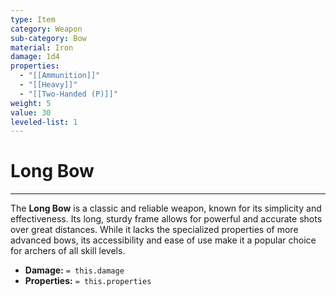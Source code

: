 ```yaml
---
type: Item
category: Weapon
sub-category: Bow
material: Iron
damage: 1d4
properties:
  - "[[Ammunition]]"
  - "[[Heavy]]"
  - "[[Two-Handed (P)]]"
weight: 5
value: 30
leveled-list: 1
---
```

# Long Bow
---
The **Long Bow** is a classic and reliable weapon, known for its simplicity and effectiveness. Its long, sturdy frame allows for powerful and accurate shots over great distances. While it lacks the specialized properties of more advanced bows, its accessibility and ease of use make it a popular choice for archers of all skill levels.

- **Damage:** `= this.damage`
- **Properties:** `= this.properties`